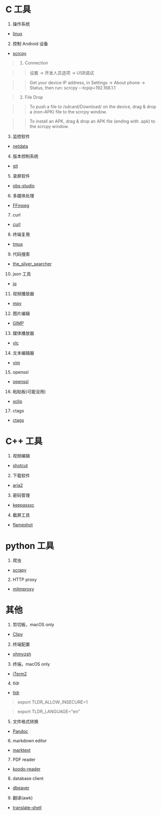 # C 工具


1. 操作系统
- [linux](https://github.com/torvalds/linux.git)

2. 控制 Android 设备
- [scrcpy](https://github.com/Genymobile/scrcpy.git)

> 1. Connection

>> 设置 -> 开发人员选项 -> USB调试

>> Get your device IP address, in Settings → About phone → Status, then run: scrcpy --tcpip=192.168.1.1

> 2. File Drop

>> To push a file to /sdcard/Download/ on the device, drag & drop a (non-APK) file to the scrcpy window.

>> To install an APK, drag & drop an APK file (ending with .apk) to the scrcpy window.


3. 监控软件
- [netdata](https://github.com/netdata/netdata.git)

4. 版本控制系统
- [git](https://github.com/git/git.git)

5. 录屏软件
- [obs-studio](https://github.com/obsproject/obs-studio.git)

6. 多媒体处理
- [FFmpeg](https://github.com/FFmpeg/FFmpeg.git)

7. curl
- [curl](https://github.com/curl/curl.git)

8. 终端复用
- [tmux](https://github.com/tmux/tmux.git)

9. 代码搜索
- [the_silver_searcher](https://github.com/ggreer/the_silver_searcher.git)

10. json 工具
- [jq](https://github.com/stedolan/jq.git)

11. 视频播放器
- [mpv](https://github.com/mpv-player/mpv.git)

12. 图片编辑
- [GIMP](https://www.gimp.org/)

13. 媒体播放器
- [vlc](https://github.com/videolan/vlc.git)

14. 文本编辑器
- [vim](https://github.com/vim/vim.git)

15. openssl
- [openssl](https://github.com/openssl/openssl.git)

16. 粘贴板(可能没用)
- [xclip](https://github.com/astrand/xclip.git)

17. ctags
- [ctags](https://github.com/universal-ctags/ctags.git)


# C++ 工具


1. 视频编辑
- [shotcut](https://github.com/mltframework/shotcut.git)

2. 下载软件
- [aria2](https://github.com/aria2/aria2.git)

3. 密码管理
- [keepassxc](https://github.com/keepassxreboot/keepassxc.git)

4. 截屏工具
- [flameshot](https://github.com/flameshot-org/flameshot.git)


# python 工具


1. 爬虫
- [scrapy](https://github.com/scrapy/scrapy.git)

2. HTTP proxy
- [mitmproxy](https://github.com/mitmproxy/mitmproxy.git)


# 其他


1. 剪切板，macOS only
- [Clipy](https://github.com/Clipy/Clipy.git)

2. 终端配置
- [ohmyzsh](https://github.com/ohmyzsh/ohmyzsh.git)

3. 终端，macOS only
- [iTerm2](https://github.com/gnachman/iTerm2.git)

4. tldr
- [tldr](https://github.com/tldr-pages/tldr.git)

> export TLDR_ALLOW_INSECURE=1

> export TLDR_LANGUAGE="en"

5. 文件格式转换
- [Pandoc](https://github.com/jgm/pandoc.git)

6. markdown editor
- [marktext](https://github.com/marktext/marktext.git)

7. PDF reader
- [koodo-reader](https://github.com/troyeguo/koodo-reader.git)

8. database client
- [dbeaver](https://github.com/dbeaver/dbeaver.git)

9. 翻译(awk)
- [translate-shell](https://github.com/soimort/translate-shell.git)

